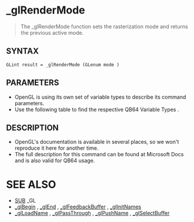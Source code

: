 # _glRenderMode
> The _glRenderMode function sets the rasterization mode and returns the previous active mode.

## SYNTAX
`GLint result = _glRenderMode (GLenum mode )`

## PARAMETERS
* OpenGL is using its own set of variable types to describe its command parameters.
* Use the following table to find the respective QB64 Variable Types .


## DESCRIPTION
* OpenGL's documentation is available in several places, so we won't reproduce it here for another time.
* The full description for this command can be found at Microsoft Docs and is also valid for QB64 usage.


# SEE ALSO
* [SUB](SUB.md) _GL
* [_glBegin](_glBegin.md) , [_glEnd](_glEnd.md) , [_glFeedbackBuffer](_glFeedbackBuffer.md) , [_glInitNames](_glInitNames.md)
* [_glLoadName](_glLoadName.md) , [_glPassThrough](_glPassThrough.md) , [_glPushName](_glPushName.md) , [_glSelectBuffer](_glSelectBuffer.md)

